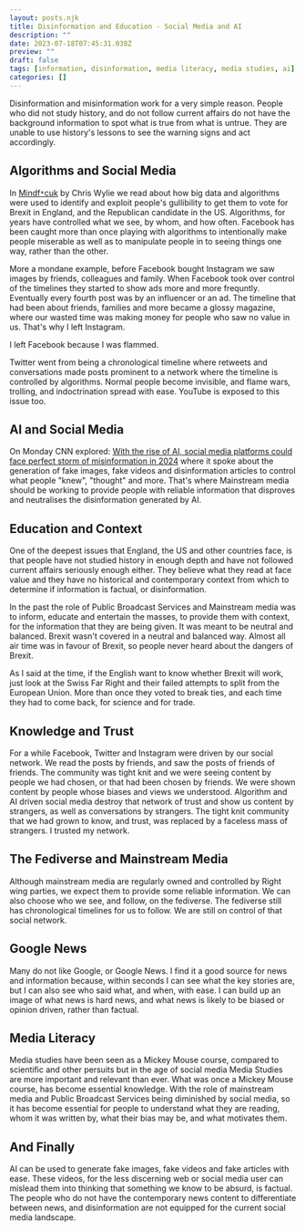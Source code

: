 ```yaml
---
layout: posts.njk
title: Disinformation and Education - Social Media and AI
description: ""
date: 2023-07-18T07:45:31.038Z
preview: ""
draft: false
tags: [information, disinformation, media literacy, media studies, ai]
categories: []
---
```


Disinformation and misinformation work for a very simple reason. People who did not study history, and do not follow current affairs do not have the background information to spot what is true from what is untrue. They are unable to use history's lessons to see the warning signs and act accordingly. 

## Algorithms and Social Media

In [Mindf`*`cuk](https://www.goodreads.com/en/book/show/52269471) by Chris Wylie we read about how big data and algorithms were used to identify and exploit people's gullibility to get them to vote for Brexit in England, and the Republican candidate in the US. Algorithms, for years have controlled what we see, by whom, and how often. Facebook has been caught more than once playing with algorithms to intentionally make people miserable as well as to manipulate people in to seeing things one way, rather than the other.

More a mondane example, before Facebook bought Instagram we saw images by friends, colleagues and family. When Facebook took over control of the timelines they started to show ads more and more frequntly. Eventually every fourth post was by an influencer or an ad. The timeline that had been about friends, families and more became a glossy magazine, where our wasted time was making money for people who saw no value in us. That's why I left Instagram.

I left Facebook because I was flammed.

Twitter went from being a chronological timeline where retweets and conversations made posts prominent to a network where the timeline is controlled by algorithms. Normal people become invisible, and flame wars, trolling, and indoctrination spread with ease. YouTube is exposed to this issue too. 

## AI and Social Media

On Monday CNN explored: [With the rise of AI, social media platforms could face perfect storm of misinformation in 2024](https://edition.cnn.com/2023/07/17/tech/ai-generated-election-misinformation-social-media/index.html) where it spoke about the generation of fake images, fake videos and disinformation articles to control what people "knew", "thought" and more. That's where Mainstream media should be working to provide people with reliable information that disproves and neutralises the disinformation generated by AI.

## Education and Context

One of the deepest issues that England, the US and other countries face, is that people have not studied history in enough depth and have not followed current affairs seriously enough either. They believe what they read at face value and they have no historical and contemporary context from which to determine if information is factual, or disinformation. 

In the past the role of Public Broadcast Services and Mainstream media was to inform, educate and entertain the masses, to provide them with context, for the information that they are being given. It was meant to be neutral and balanced. Brexit wasn't covered in a neutral and balanced way. Almost all air time was in favour of Brexit, so people never heard about the dangers of Brexit. 

As I said at the time, if the English want to know whether Brexit will work, just look at the Swiss Far Right and their failed attempts to split from the European Union. More than once they voted to break ties, and each time they had to come back, for science and for trade. 

## Knowledge and Trust

For a while Facebook, Twitter and Instagram were driven by our social network. We read the posts by friends, and saw the posts of friends of friends. The community was tight knit and we were seeing content by people we had chosen, or that had been chosen by friends. We were shown content by people whose biases and views we understood. Algorithm and AI driven social media destroy that network of trust and show us content by strangers, as well as conversations by strangers. The tight knit community that we had grown to know, and trust, was replaced by a faceless mass of strangers. I trusted my network.

## The Fediverse and Mainstream Media

Although mainstream media are regularly owned and controlled by Right wing parties, we expect them to provide some reliable information. We can also choose who we see, and follow, on the fediverse. The fediverse still has chronological timelines for us to follow. We are still on control of that social network.

## Google News

Many do not like Google, or Google News. I find it a good source for news and information because, within seconds I can see what the key stories are, but I can also see who said what, and when, with ease. I can build up an image of what news is hard news, and what news is likely to be biased or opinion driven, rather than factual.

## Media Literacy

Media studies have been seen as a Mickey Mouse course, compared to scientific and other persuits but in the age of social media Media Studies are more important and relevant than ever. What was once a Mickey Mouse course, has become essential knowledge. With the role of mainstream media and Public Broadcast Services being diminished by social media, so it has become essential for people to understand what they are reading, whom it was written by, what their bias may be, and what motivates them.

## And Finally

AI can be used to generate fake images, fake videos and fake articles with ease. These videos, for the less discerning web or social media user can mislead them into thinking that something we know to be absurd, is factual. The people who do not have the contemporary news content to differentiate between news, and disinformation are not equipped for the current social media landscape.
